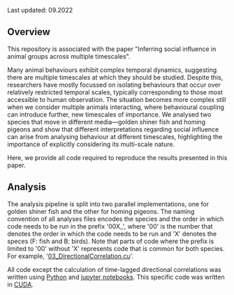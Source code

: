 Last updated: 09.2022

Overview
--------

This repository is associated with the paper "Inferring social influence in animal groups across multiple timescales". 

Many animal behaviours exhibit complex temporal dynamics, suggesting there are multiple timescales at which they should be studied. Despite this, researchers have mostly focussed on isolating behaviours that occur over relatively restricted temporal scales, typically corresponding to those most accessible to human observation. The situation becomes more complex still when we consider multiple animals interacting, where behavioural coupling can introduce further, new timescales of importance. We analysed two species that move in different media—golden shiner fish and homing pigeons and show that different interpretations regarding social influence can arise from analysing behaviour at different timescales, highlighting the importance of explicitly considering its multi-scale nature.

Here, we provide all code required to reproduce the results presented in this paper.

Analysis
---------

The analysis pipeline is split into two parallel implementations, one for golden shiner fish and the other for homing pigeons. The naming convention of all analyses files encodes the species and the order in which code needs to be run in the prefix '00X_', where '00' is the number that denotes the order in which the code needs to be run and 'X' denotes the speces (F: fish and B: birds). Note that parts of code where the prefix is limited to '00' without 'X' represents code that is common for both species. For example, '[03_DirectionalCorrelation.cu](03_DirectionalCorrelation.cu)'. 

All code except the calculation of time-lagged directional correlations was written using [Python](https://www.python.org/) and [jupyter notebooks](https://jupyter.org/). This specific code was written in [CUDA](https://developer.nvidia.com/cuda-toolkit).
